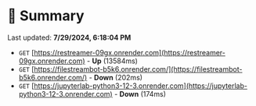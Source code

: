 # 📖 Summary
Last updated: **7/29/2024, 6:18:04 PM**

- `GET` [https://restreamer-09gx.onrender.com](https://restreamer-09gx.onrender.com) - **Up** (13584ms)
- `GET` [https://filestreambot-b5k6.onrender.com/](https://filestreambot-b5k6.onrender.com/) - **Down** (202ms)
- `GET` [https://jupyterlab-python3-12-3.onrender.com](https://jupyterlab-python3-12-3.onrender.com) - **Down** (174ms)
